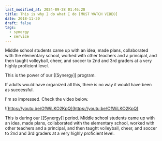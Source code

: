 ```yaml
---
last_modified_at: 2024-09-28 01:46:28
title: This is why I do what I do [MUST WATCH VIDEO]
date: 2018-11-30
draft: false
tags:
  - synergy
  - service
---
```


Middle school students came up with an idea, made plans, collaborated with the elementary school, worked with other teachers and a principal, and then taught volleyball, cheer, and soccer to 2nd and 3rd graders at a very highly proficient level.

This is the power of our [[Synergy]] program.

If adults would have organized all this, there is no way it would have been as successful.

I'm so impressed. Check the video below.

![https://youtu.be/OfWiLKO2KpQ](https://youtu.be/OfWiLKO2KpQ)

This is during our [[Synergy]] period. Middle school students came up with an idea, made plans, collaborated with the elementary school, worked with other teachers and a principal, and then taught volleyball, cheer, and soccer to 2nd and 3rd graders at a very highly proficient level.